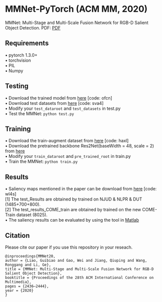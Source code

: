# MMNet-PyTorch (ACM MM, 2020)
MMNet: Multi-Stage and Multi-Scale Fusion Network for RGB-D Salient Object Detection.
PDF: [PDF](https://dl.acm.org/doi/10.1145/3394171.3413523)  


## Requirements
•	pytorch 1.3.0+   
•	torchvision   
•	PIL   
•	Numpy   


## Testing
•	Download the trained model from [here](https://pan.baidu.com/s/1sGj6HacGepzWX9-8q8NThQ) [code: ofcn]   
•	Download test datasets from [here](https://pan.baidu.com/s/1hOWEFfcIXGwYHDCzASgkhg ) [code: sva4]  
•	Modify your `test_dataroot` and `test_datasets` in test.py   
•	Test the MMNet: `python test.py`   


## Training 
•	Download the train-augment dataset from [here](https://pan.baidu.com/share/init?surl=8nVAiOkTKczB_ZpIzBHA0A) [code: haxl]    
•	Download the pretrained backbone Res2Net(baseWidth = 48, scale = 2) from [here](https://github.com/Res2Net/Res2Net-PretrainedModels)    
•	Modify your `train_dataroot` and `pre_trained_root` in train.py  
•	Train the MMNet: `python train.py`      


## Results
•	Saliency maps mentioned in the paper can be download from [here](https://pan.baidu.com/s/1S2ZT1AGqW0CfwaGFmubbbQ) [code: wl4s]  
[1] The test_Results are obtained by trained on NJUD & NLPR & DUT (1485+700+800).     
[2] The test_results_COME_train are obtained by trained on the new COME-Train dataset (8025).    
•	The saliency results can be evaluated by using the tool in [Matlab](http://dpfan.net/d3netbenchmark/)   


## Citation
Please cite our paper if you use this repository in your reseach.
```
@inproceedings{MMNet20,   
author = {Liao, Guibiao and Gao, Wei and Jiang, Qiuping and Wang, Ronggang and Li, Ge},  
title = {MMNet: Multi-Stage and Multi-Scale Fusion Network for RGB-D Salient Object Detection},  
booktitle = {Proceedings of the 28th ACM International Conference on Multimedia},   
pages = {2436–2444},   
year = {2020}
}  
```
